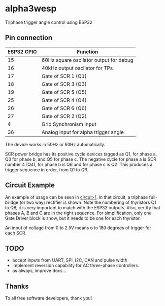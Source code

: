 # alpha3wesp
Triphase trigger angle control using ESP32

## Pin connection

| ESP32 GPIO | Function |
|------------|----------|
| 15 | 60Hz square oscilator output for debug |
| 16 | 40kHz output oscilator for TPs |
| 17 | Gate of SCR 1 (Q1) |
| 18 | Gate of SCR 3 (Q3) |
| 19 | Gate of SCR 5 (Q5) |
| 25 | Gate of SCR 4 (Q4) |
| 26 | Gate of SCR 6 (Q6) |
| 27 | Gate of SCR 2 (Q2) |
| 4  | Grid Synchronism input |
| 36 | Analog input for alpha trigger angle |

The device works in 50Hz or 60Hz automatically.

SCR power bridge has its positive cycle devices tagged as Q1, for phase a, Q3 for phase b, and Q5 for phase c. The negative cycle for phase a is SCR number 4 (Q4), for phase b is Q6 and for phase c is Q2. This produces a trigger sequence in order, from Q1 to Q6.

## Circuit Example

An example of usage can be seen in [circuit-1](doc/example-circuit-1.pdf). In that circuit, a triphase full-bridge (or two way) rectifier is shown. Note the numbering of thyristors Q1 to Q6, it is very important to match with the ESP32 outputs. Also, certify that phases A, B and C are in the right sequence. For simplification, only one Gate Driver block is show, but it needs to be one for each thyristor.

An input of voltage from 0 to 2.5V means o to 180 degrees of trigger for each SCR.

## TODO

- accept inputs from UART, SPI, I2C, CAN and pulse width.
- implement reversion capability for AC three-phase controllers.
- as always, improve docs...

## Thanks

To all free software developers, thank you!

